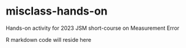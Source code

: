 # misclass-hands-on
Hands-on activity for 2023 JSM short-course on Measurement Error

R markdown code will reside here
